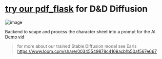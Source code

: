 # [try our pdf_flask](https://replit.com/@TippiFifestarr1/ChiefJealousLinkedlist) for D&D Diffusion

![image](https://user-images.githubusercontent.com/62179036/202827057-39e62c36-d74f-4301-87a6-2cb97a65e3b4.png)

Backend to scape and process the character sheet into a prompt for the AI. [Demo vid](https://youtu.be/6HnF5RKLSDQ)

> for more about our trained Stable Diffusion model see Earls https://www.loom.com/share/00345549878c4169acb1b50af567e667
